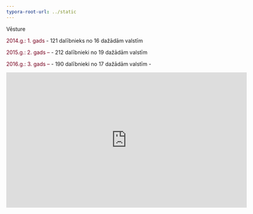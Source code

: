 ```yaml
---
typora-root-url: ../static
---
```




Vēsture

<span style="color:#77011e;">2014.g.: 1. gads </span> - 121 dalībnieks no 16 dažādām valstīm

<span style="color:#77011e;">2015.g.: 2. gads – </span> - 212 dalībnieki no 19 dažādām valstīm</span>  

<span style="color:#77011e;">2016.g.: 3. gads – </span> - 190 dalībnieki no 17 dažādām valstīm</span>  - 



<div class="iframe"><iframe src="https://player.vimeo.com/video/100194629?byline=0&color=ffffff&portrait=0&title=0" width="640" height="360" frameborder="0" webkitallowfullscreen mozallowfullscreen allowfullscreen></iframe></div>